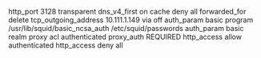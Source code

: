 http_port 3128 transparent
dns_v4_first on
cache deny all
forwarded_for delete
tcp_outgoing_address 10.111.1.149
via off
auth_param basic program /usr/lib/squid/basic_ncsa_auth /etc/squid/passwords
auth_param basic realm proxy
acl authenticated proxy_auth REQUIRED
http_access allow authenticated
http_access deny all
